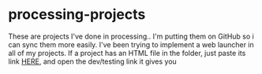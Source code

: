 # processing-projects
These are projects I've done in processing.. I'm putting them on GitHub so i can sync them more easily. 
I've been trying to implement a web launcher in all of my projects. If a project has an HTML file in the folder, just paste its link [HERE](https://rawgit.com/), and open the dev/testing link it gives you
